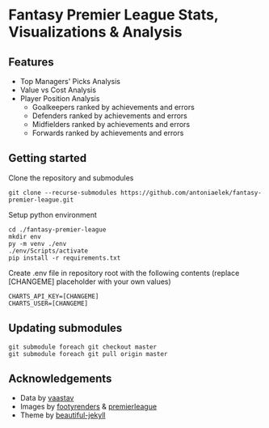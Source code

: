 # Fantasy Premier League Stats, Visualizations &amp; Analysis

## Features
  - Top Managers' Picks Analysis
  - Value vs Cost Analysis
  - Player Position Analysis
    - Goalkeepers ranked by achievements and errors
    - Defenders ranked by achievements and errors
    - Midfielders ranked by achievements and errors
    - Forwards ranked by achievements and errors

## Getting started

Clone the repository and submodules

```
git clone --recurse-submodules https://github.com/antoniaelek/fantasy-premier-league.git
```

Setup python environment

```
cd ./fantasy-premier-league
mkdir env
py -m venv ./env
./env/Scripts/activate
pip install -r requirements.txt
```

Create .env file in repository root with the following contents (replace [CHANGEME] placeholder with your own values)
```
CHARTS_API_KEY=[CHANGEME]
CHARTS_USER=[CHANGEME]
```

## Updating submodules

```
git submodule foreach git checkout master
git submodule foreach git pull origin master
```

## Acknowledgements
- Data by [vaastav](https://github.com/vaastav/Fantasy-Premier-League/)
- Images by [footyrenders](https://footyrenders.com) & [premierleague](https://premierleague.com)
- Theme by [beautiful-jekyll](https://deanattali.com/beautiful-jekyll/)
